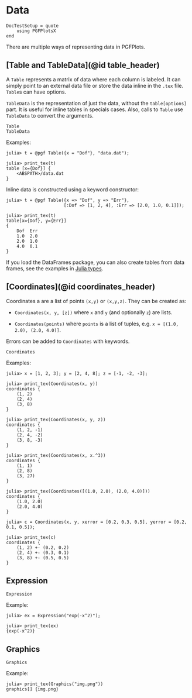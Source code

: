 # Data

```@meta
DocTestSetup = quote
    using PGFPlotsX
end
```

There are multiple ways of representing data in PGFPlots.

## [Table and TableData](@id table_header)

A `Table` represents a matrix of data where each column is labeled. It can simply point to an external data file or store the data inline in the `.tex` file. `Table`s can have options.

`TableData` is the representation of just the data, without the `table[options]` part. It is useful for inline tables in specials cases. Also, calls to `Table` use `TableData` to convert the arguments.

```@docs
Table
TableData
```

Examples:

```julia-repl make_into_doctest
julia> t = @pgf Table({x = "Dof"}, "data.dat");

julia> print_tex(t)
table [x={Dof}] {
    <ABSPATH>/data.dat
}
```

Inline data is constructed using a keyword constructor:

```jldoctest
julia> t = @pgf Table({x => "Dof", y => "Err"},
                      [:Dof => [1, 2, 4], :Err => [2.0, 1.0, 0.1]]);

julia> print_tex(t)
table[x={Dof}, y={Err}]
{
    Dof  Err
    1.0  2.0
    2.0  1.0
    4.0  0.1
}
```

If you load the DataFrames package, you can also create tables from data frames, see the examples in [Julia types](@ref).

## [Coordinates](@id coordinates_header)

Coordinates a are a list of points `(x,y)` or `(x,y,z)`. They can be created as:

* `Coordinates(x, y, [z])` where `x` and `y` (and optionally `z`) are lists.

* `Coordinates(points)` where `points` is a list of tuples, e.g. `x = [(1.0, 2.0), (2.0, 4.0)]`.

Errors can be added to `Coordinates` with keywords.

```@docs
Coordinates
```

Examples:

```jldoctest
julia> x = [1, 2, 3]; y = [2, 4, 8]; z = [-1, -2, -3];

julia> print_tex(Coordinates(x, y))
coordinates {
    (1, 2)
    (2, 4)
    (3, 8)
}

julia> print_tex(Coordinates(x, y, z))
coordinates {
    (1, 2, -1)
    (2, 4, -2)
    (3, 8, -3)
}

julia> print_tex(Coordinates(x, x.^3))
coordinates {
    (1, 1)
    (2, 8)
    (3, 27)
}

julia> print_tex(Coordinates([(1.0, 2.0), (2.0, 4.0)]))
coordinates {
    (1.0, 2.0)
    (2.0, 4.0)
}

julia> c = Coordinates(x, y, xerror = [0.2, 0.3, 0.5], yerror = [0.2, 0.1, 0.5]);

julia> print_tex(c)
coordinates {
    (1, 2) +- (0.2, 0.2)
    (2, 4) +- (0.3, 0.1)
    (3, 8) +- (0.5, 0.5)
}
```

## Expression

```@docs
Expression
```

Example:

```jldoctest
julia> ex = Expression("exp(-x^2)");

julia> print_tex(ex)
{exp(-x^2)}
```

## Graphics

```@docs
Graphics
```

Example:

```jldoctest
julia> print_tex(Graphics("img.png"))
graphics[] {img.png}
```
